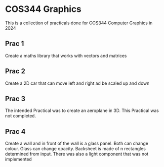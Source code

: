 # COS344 Graphics
This is a collection of practicals done for COS344 Computer Graphics in 2024
## Prac 1
Create a maths library that works with vectors and matrices
## Prac 2
Create a 2D car that can move left and right ad be scaled up and down
## Prac 3
The intended Practical was to create an aeroplane in 3D. This Practical was not completed.
## Prac 4
Create a wall and in front of the wall is a glass panel. Both can change colour. Glass can change opacity. Backsheet is made of n rectangles determined from input. There was also a light component that was not implemented

